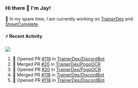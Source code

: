 ### Hi there 👋 I'm Jay!

🔭 In my spare time, I am currently working on [TrainerDex](https://www.github.com/TrainerDex) and [StreetComplete](https://github.com/streetcomplete/StreetComplete).

#### :zap: Recent Activity

[<img src="https://github-readme-stats.vercel.app/api/wakatime?username=TurnrDev&layout=compact&custom_title=Last 7 Days Language Breakdown" />](https://wakatime.com/@TurnrDev)
<br>
<!--START_SECTION:activity-->
1. 💪 Opened PR [#119](https://github.com/TrainerDex/DiscordBot/pull/119) in [TrainerDex/DiscordBot](https://github.com/TrainerDex/DiscordBot)
2. 🎉 Merged PR [#20](https://github.com/TrainerDex/PogoOCR/pull/20) in [TrainerDex/PogoOCR](https://github.com/TrainerDex/PogoOCR)
3. 💪 Opened PR [#20](https://github.com/TrainerDex/PogoOCR/pull/20) in [TrainerDex/PogoOCR](https://github.com/TrainerDex/PogoOCR)
4. 🎉 Merged PR [#118](https://github.com/TrainerDex/DiscordBot/pull/118) in [TrainerDex/DiscordBot](https://github.com/TrainerDex/DiscordBot)
5. 💪 Opened PR [#118](https://github.com/TrainerDex/DiscordBot/pull/118) in [TrainerDex/DiscordBot](https://github.com/TrainerDex/DiscordBot)
<!--END_SECTION:activity-->
